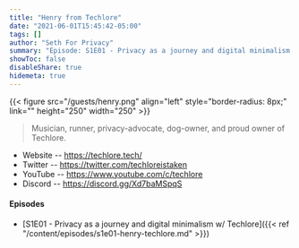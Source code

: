 ```yaml
---
title: "Henry from Techlore"
date: "2021-06-01T15:45:42-05:00"
tags: []
author: "Seth For Privacy"
summary: "Episode: S1E01 - Privacy as a journey and digital minimalism w/ Techlore"
showToc: false
disableShare: true
hidemeta: true
---
```


{{< figure src="/guests/henry.png" align="left" style="border-radius: 8px;" link="" height="250" width="250" >}}

> Musician, runner, privacy-advocate, dog-owner, and proud owner of Techlore.

- Website -- https://techlore.tech/
- Twitter -- https://twitter.com/techloreistaken
- YouTube -- https://www.youtube.com/c/techlore
- Discord -- https://discord.gg/Xd7baMSpqS

#### Episodes

- [S1E01 - Privacy as a journey and digital minimalism w/ Techlore]({{< ref "/content/episodes/s1e01-henry-techlore.md" >}})

